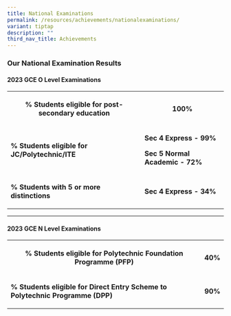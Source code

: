 ```yaml
---
title: National Examinations
permalink: /resources/achievements/nationalexaminations/
variant: tiptap
description: ""
third_nav_title: Achievements
---
```

<h3><strong>Our National Examination Results</strong></h3><h4><strong>2023 GCE O Level Examinations</strong></h4><table><tbody><tr><th rowspan="1" colspan="1"><p><strong>% Students eligible for post-secondary education</strong></p></th><th rowspan="1" colspan="1"><p>100%</p></th></tr><tr><td rowspan="1" colspan="1"><p><strong>% Students eligible for JC/Polytechnic/ITE</strong></p></td><td rowspan="1" colspan="1"><p><strong>Sec 4 Express - 99%</strong></p><p><strong>Sec 5 Normal Academic - 72%</strong></p></td></tr><tr><td rowspan="1" colspan="1"><p><strong>% Students with 5 or more distinctions</strong></p></td><td rowspan="1" colspan="1"><p><strong>Sec 4 Express - 34%</strong></p></td></tr></tbody></table><hr><p></p><h4><strong>2023 GCE N Level Examinations</strong></h4><table><tbody><tr><th rowspan="1" colspan="1"><p><strong>% Students eligible for Polytechnic Foundation Programme (PFP)</strong></p></th><th rowspan="1" colspan="1"><p>40%</p></th></tr><tr><td rowspan="1" colspan="1"><p><strong>% Students eligible for Direct Entry Scheme to Polytechnic Programme (DPP)</strong></p></td><td rowspan="1" colspan="1"><p><strong>90%</strong></p></td></tr></tbody></table><p></p>